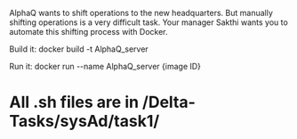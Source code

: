 AlphaQ wants to shift operations to the new headquarters. But manually shifting operations is a very difficult task. Your manager Sakthi wants you to automate this shifting process with Docker.

Build it: docker build -t AlphaQ_server

Run it:   docker run --name AlphaQ_server {image ID}

# All .sh files are in /Delta-Tasks/sysAd/task1/ #
